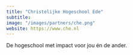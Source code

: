 ```yaml
---
title: "Christelijke Hogeschool Ede"
subtitle: 
image: "/images/partners/che.png"
website: https://www.che.nl
---
```


De hogeschool met impact voor jou én de ander.
